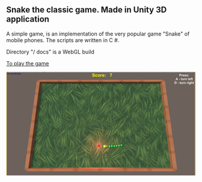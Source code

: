 ## Snake the classic game. Made in Unity 3D application
A simple game, is an implementation of the very popular game "Snake" of mobile phones.
The scripts are written in C #.

Directory "/ docs" is a WebGL build

[To play the game](https://lytves.github.io/snake/)

![Snake game](https://github.com/lytves/snake/raw/master/Assets/Textures/snakeUnity.jpg "Snake game")
